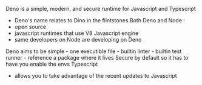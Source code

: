 
Deno is a simple, modern, and secure runtime for Javascript and Typescript
- Deno's name relates to Dino in the flintstones
Both Deno and Node :
- open source
- javascript runtimes that use V8 Javascript engine
- same developers on Node are developing on Deno

Deno aims to be simple
	- one executible file 
	- builtin linter
	- builtin test runner
	- reference a package where it lives 
Secure by default so it has to have you enable the envs
Typescript 
- allows you to take advantage of the recent updates to Javascript

